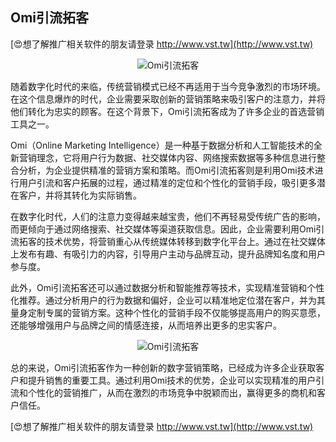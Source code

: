 ## **Omi引流拓客**

[😍想了解推广相关软件的朋友请登录 http://www.vst.tw](http://www.vst.tw)

 <center><img src="https://vst.tw/MP4/tuiguang/png/5.png" alt="Omi引流拓客"></center>

随着数字化时代的来临，传统营销模式已经不再适用于当今竞争激烈的市场环境。在这个信息爆炸的时代，企业需要采取创新的营销策略来吸引客户的注意力，并将他们转化为忠实的顾客。在这个背景下，Omi引流拓客成为了许多企业的首选营销工具之一。

Omi（Online Marketing Intelligence）是一种基于数据分析和人工智能技术的全新营销理念，它将用户行为数据、社交媒体内容、网络搜索数据等多种信息进行整合分析，为企业提供精准的营销方案和策略。而Omi引流拓客则是利用Omi技术进行用户引流和客户拓展的过程，通过精准的定位和个性化的营销手段，吸引更多潜在客户，并将其转化为实际销售。

在数字化时代，人们的注意力变得越来越宝贵，他们不再轻易受传统广告的影响，而更倾向于通过网络搜索、社交媒体等渠道获取信息。因此，企业需要利用Omi引流拓客的技术优势，将营销重心从传统媒体转移到数字化平台上。通过在社交媒体上发布有趣、有吸引力的内容，引导用户主动与品牌互动，提升品牌知名度和用户参与度。

此外，Omi引流拓客还可以通过数据分析和智能推荐等技术，实现精准营销和个性化推荐。通过分析用户的行为数据和偏好，企业可以精准地定位潜在客户，并为其量身定制专属的营销方案。这种个性化的营销手段不仅能够提高用户的购买意愿，还能够增强用户与品牌之间的情感连接，从而培养出更多的忠实客户。

 <center><img src="https://vst.tw/MP4/tuiguang/png/5.png" alt="Omi引流拓客"></center>

总的来说，Omi引流拓客作为一种创新的数字营销策略，已经成为许多企业获取客户和提升销售的重要工具。通过利用Omi技术的优势，企业可以实现精准的用户引流和个性化的营销推广，从而在激烈的市场竞争中脱颖而出，赢得更多的商机和客户信任。

[😍想了解推广相关软件的朋友请登录 http://www.vst.tw](http://www.vst.tw)



